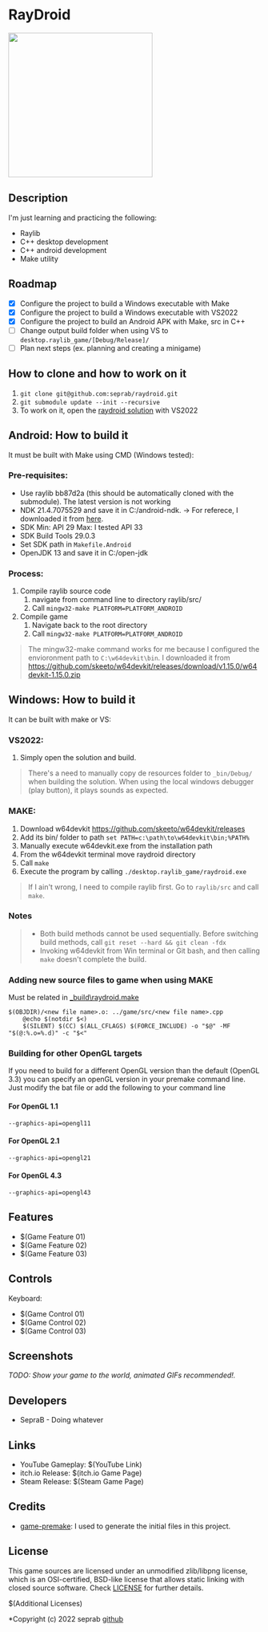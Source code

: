 # RayDroid

<img src="https://github.com/raysan5/raylib/blob/master/logo/raylib_logo_animation.gif" width="288px">
<!-- ![RayDroid](screenshots/screenshot000.png "RayDroid") -->

## Description
I'm just learning and practicing the following:
* Raylib
* C++ desktop development
* C++ android development
* Make utility

## Roadmap
- [x] Configure the project to build a Windows executable with Make
- [x] Configure the project to build a Windows executable with VS2022
- [x] Configure the project to build an Android APK with Make, src in C++
- [ ] Change output build folder when using VS to `desktop.raylib_game/[Debug/Release]/`
- [ ] Plan next steps (ex. planning and creating a minigame)

## How to clone and how to work on it
1. `git clone git@github.com:seprab/raydroid.git`
2. `git submodule update --init --recursive`
3. To work on it, open the [raydroid solution](./raydroid.sln) with VS2022

## Android: How to build it
It must be built with Make using CMD (Windows tested):

### Pre-requisites:
- Use raylib bb87d2a (this should be automatically cloned with the submodule). The latest version is not working
- NDK 21.4.7075529 and save it in C:/android-ndk. -> For referece, I downloaded it from [here](https://download.java.net/java/GA/jdk13.0.2/d4173c853231432d94f001e99d882ca7/8/GPL/openjdk-13.0.2_windows-x64_bin.zip).
- SDK Min: API 29 Max: I tested API 33
- SDK Build Tools 29.0.3
- Set SDK path in `Makefile.Android`
- OpenJDK 13 and save it in C:/open-jdk

### Process:
1. Compile raylib source code
    1. navigate from command line to directory raylib/src/
    2. Call `mingw32-make PLATFORM=PLATFORM_ANDROID`
2. Compile game
    1. Navigate back to the root directory
    2. Call `mingw32-make PLATFORM=PLATFORM_ANDROID`

>The mingw32-make command works for me because I configured the envioronment path to `C:\w64devkit\bin`. I downloaded it from https://github.com/skeeto/w64devkit/releases/download/v1.15.0/w64devkit-1.15.0.zip

## Windows: How to build it
It can be built with make or VS:

### VS2022:
1. Simply open the solution and build.
>There's a need to manually copy de resources folder to `_bin/Debug/` when building the solution. When using the local windows debugger (play button), it plays sounds as expected.

### MAKE:
1. Download w64devkit https://github.com/skeeto/w64devkit/releases
2. Add its bin/ folder to path `set PATH=c:\path\to\w64devkit\bin;%PATH%`
3. Manually execute w64devkit.exe from the installation path
4. From the w64devkit terminal move raydroid directory
5. Call `make`
6. Execute the program by calling `./desktop.raylib_game/raydroid.exe`
>If I ain't wrong, I need to compile raylib first. Go to `raylib/src` and call `make`.

### Notes
> * Both build methods cannot be used sequentially. Before switching build methods, call `git reset --hard && git clean -fdx`
> * Invoking w64devkit from Win terminal or Git bash, and then calling `make` doesn't complete the build.

### Adding new source files to game when using MAKE
Must be related in [_build\raydroid.make](_build\raydroid.make)
```
$(OBJDIR)/<new file name>.o: ../game/src/<new file name>.cpp
	@echo $(notdir $<)
	$(SILENT) $(CC) $(ALL_CFLAGS) $(FORCE_INCLUDE) -o "$@" -MF "$(@:%.o=%.d)" -c "$<"
```
### Building for other OpenGL targets
If you need to build for a different OpenGL version than the default (OpenGL 3.3) you can specify an openGL version in your premake command line. Just modify the bat file or add the following to your command line

#### For OpenGL 1.1
    --graphics-api=opengl11

#### For OpenGL 2.1
    --graphics-api=opengl21

#### For OpenGL 4.3
    --graphics-api=opengl43

## Features

 - $(Game Feature 01)
 - $(Game Feature 02)
 - $(Game Feature 03)

## Controls

Keyboard:
 - $(Game Control 01)
 - $(Game Control 02)
 - $(Game Control 03)

## Screenshots

_TODO: Show your game to the world, animated GIFs recommended!._

## Developers

 - SepraB - Doing whatever

## Links

 - YouTube Gameplay: $(YouTube Link)
 - itch.io Release: $(itch.io Game Page)
 - Steam Release: $(Steam Game Page)

## Credits
* [game-premake](https://github.com/raylib-extras/game-premake): I used to generate the initial files in this project.


## License

This game sources are licensed under an unmodified zlib/libpng license, which is an OSI-certified, BSD-like license that allows static linking with closed source software. Check [LICENSE](LICENSE) for further details.

$(Additional Licenses)

*Copyright (c) 2022 seprab [github](https://github.com/seprab)
